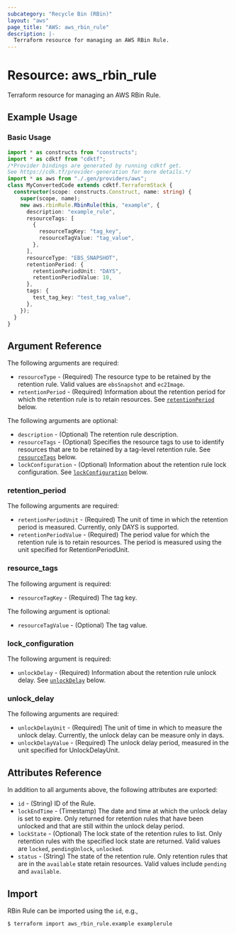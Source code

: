 ```yaml
---
subcategory: "Recycle Bin (RBin)"
layout: "aws"
page_title: "AWS: aws_rbin_rule"
description: |-
  Terraform resource for managing an AWS RBin Rule.
---
```


# Resource: aws_rbin_rule

Terraform resource for managing an AWS RBin Rule.

## Example Usage

### Basic Usage

```typescript
import * as constructs from "constructs";
import * as cdktf from "cdktf";
/*Provider bindings are generated by running cdktf get.
See https://cdk.tf/provider-generation for more details.*/
import * as aws from "./.gen/providers/aws";
class MyConvertedCode extends cdktf.TerraformStack {
  constructor(scope: constructs.Construct, name: string) {
    super(scope, name);
    new aws.rbinRule.RbinRule(this, "example", {
      description: "example_rule",
      resourceTags: [
        {
          resourceTagKey: "tag_key",
          resourceTagValue: "tag_value",
        },
      ],
      resourceType: "EBS_SNAPSHOT",
      retentionPeriod: {
        retentionPeriodUnit: "DAYS",
        retentionPeriodValue: 10,
      },
      tags: {
        test_tag_key: "test_tag_value",
      },
    });
  }
}

```

## Argument Reference

The following arguments are required:

* `resourceType` - (Required) The resource type to be retained by the retention rule. Valid values are `ebsSnapshot` and `ec2Image`.
* `retentionPeriod` - (Required) Information about the retention period for which the retention rule is to retain resources. See [`retentionPeriod`](#retention_period) below.

The following arguments are optional:

* `description` - (Optional) The retention rule description.
* `resourceTags` - (Optional) Specifies the resource tags to use to identify resources that are to be retained by a tag-level retention rule. See [`resourceTags`](#resource_tags) below.
* `lockConfiguration` - (Optional) Information about the retention rule lock configuration. See [`lockConfiguration`](#lock_configuration) below.

### retention_period

The following arguments are required:

* `retentionPeriodUnit` - (Required) The unit of time in which the retention period is measured. Currently, only DAYS is supported.
* `retentionPeriodValue` - (Required) The period value for which the retention rule is to retain resources. The period is measured using the unit specified for RetentionPeriodUnit.

### resource_tags

The following argument is required:

* `resourceTagKey` - (Required) The tag key.

The following argument is optional:

* `resourceTagValue` - (Optional) The tag value.

### lock_configuration

The following argument is required:

* `unlockDelay` - (Required) Information about the retention rule unlock delay. See [`unlockDelay`](#unlock_delay) below.

### unlock_delay

The following arguments are required:

* `unlockDelayUnit` - (Required) The unit of time in which to measure the unlock delay. Currently, the unlock delay can be measure only in days.
* `unlockDelayValue` - (Required) The unlock delay period, measured in the unit specified for UnlockDelayUnit.

## Attributes Reference

In addition to all arguments above, the following attributes are exported:

* `id` - (String) ID of the Rule.
* `lockEndTime` - (Timestamp) The date and time at which the unlock delay is set to expire. Only returned for retention rules that have been unlocked and that are still within the unlock delay period.
* `lockState` - (Optional) The lock state of the retention rules to list. Only retention rules with the specified lock state are returned. Valid values are `locked`, `pendingUnlock`, `unlocked`.
* `status` - (String) The state of the retention rule. Only retention rules that are in the `available` state retain resources. Valid values include `pending` and `available`.

## Import

RBin Rule can be imported using the `id`, e.g.,

```
$ terraform import aws_rbin_rule.example examplerule
```

<!-- cache-key: cdktf-0.17.0-pre.15 input-108f967433aea166c3ce615614637a921aca0180cc3671d7c8470e6537b2724e -->